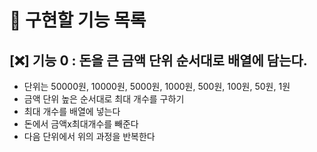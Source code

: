 # 🔖 구현할 기능 목록

## [❌] 기능 0 : 돈을 큰 금액 단위 순서대로 배열에 담는다.

- 단위는 50000원, 10000원, 5000원, 1000원, 500원, 100원, 50원, 1원
- 금액 단위 높은 순서대로 최대 개수를 구하기
- 최대 개수를 배열에 넣는다
- 돈에서 금액x최대개수를 빼준다
- 다음 단위에서 위의 과정을 반복한다
